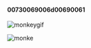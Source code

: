 #### 00730069006d00690061

![monkeygif](https://user-images.githubusercontent.com/93370355/142283525-7fb320b0-1e4a-425d-ad63-fa9afa614499.gif)

![monke](https://user-images.githubusercontent.com/93370355/142283817-b74de14e-5b3f-4242-ae76-b1e100b682f3.gif)
